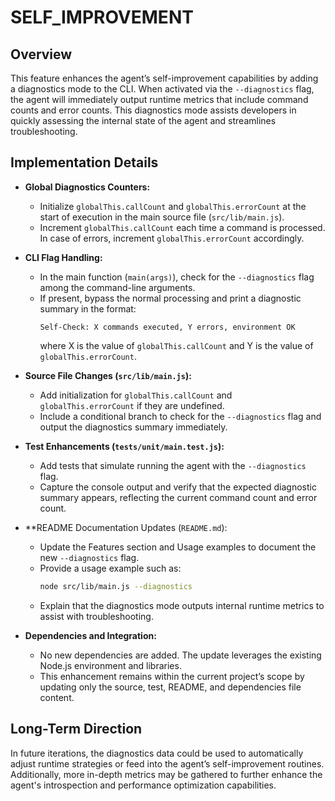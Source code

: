 # SELF_IMPROVEMENT

## Overview
This feature enhances the agent’s self-improvement capabilities by adding a diagnostics mode to the CLI. When activated via the `--diagnostics` flag, the agent will immediately output runtime metrics that include command counts and error counts. This diagnostics mode assists developers in quickly assessing the internal state of the agent and streamlines troubleshooting.

## Implementation Details
- **Global Diagnostics Counters:**
  - Initialize `globalThis.callCount` and `globalThis.errorCount` at the start of execution in the main source file (`src/lib/main.js`).
  - Increment `globalThis.callCount` each time a command is processed. In case of errors, increment `globalThis.errorCount` accordingly.

- **CLI Flag Handling:**
  - In the main function (`main(args)`), check for the `--diagnostics` flag among the command-line arguments.
  - If present, bypass the normal processing and print a diagnostic summary in the format:
    ```
    Self-Check: X commands executed, Y errors, environment OK
    ```
    where X is the value of `globalThis.callCount` and Y is the value of `globalThis.errorCount`.

- **Source File Changes (`src/lib/main.js`):**
  - Add initialization for `globalThis.callCount` and `globalThis.errorCount` if they are undefined.
  - Include a conditional branch to check for the `--diagnostics` flag and output the diagnostics summary immediately.

- **Test Enhancements (`tests/unit/main.test.js`):**
  - Add tests that simulate running the agent with the `--diagnostics` flag.
  - Capture the console output and verify that the expected diagnostic summary appears, reflecting the current command count and error count.

- **README Documentation Updates (`README.md`):
  - Update the Features section and Usage examples to document the new `--diagnostics` flag.
  - Provide a usage example such as:
    ```bash
    node src/lib/main.js --diagnostics
    ```
  - Explain that the diagnostics mode outputs internal runtime metrics to assist with troubleshooting.

- **Dependencies and Integration:**
  - No new dependencies are added. The update leverages the existing Node.js environment and libraries.
  - This enhancement remains within the current project’s scope by updating only the source, test, README, and dependencies file content.

## Long-Term Direction
In future iterations, the diagnostics data could be used to automatically adjust runtime strategies or feed into the agent’s self-improvement routines. Additionally, more in-depth metrics may be gathered to further enhance the agent's introspection and performance optimization capabilities.
